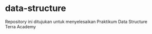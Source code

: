 # data-structure
Repository ini ditujukan untuk menyelesaikan Praktikum Data Structure Terra Academy
